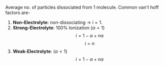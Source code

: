 Average no. of particles dissociated from 1 molecule.
Common van't hoff factors are- 
1. **Non-Electrolyte**: non-dissociating $\to$ $i = 1$.
2. **Strong-Electrolyte**: 100% Ionization ($\alpha = 1$) 
$$
i = 1-\alpha + n\alpha
$$
$$
i= n
$$
3. **Weak-Electrolyte**: ($\alpha<1$)
$$
i = 1-\alpha+n\alpha
$$
